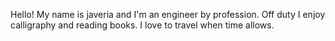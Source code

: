 Hello! My name is javeria and I'm an engineer by profession. Off duty I enjoy calligraphy and reading books. I love to travel when time allows. 

